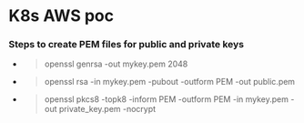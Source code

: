 # K8s AWS poc

### Steps to create PEM files for public and private keys
* >openssl genrsa -out mykey.pem 2048
* >openssl rsa -in mykey.pem -pubout -outform PEM -out public.pem
* >openssl pkcs8 -topk8 -inform PEM -outform PEM -in mykey.pem -out private_key.pem -nocrypt
